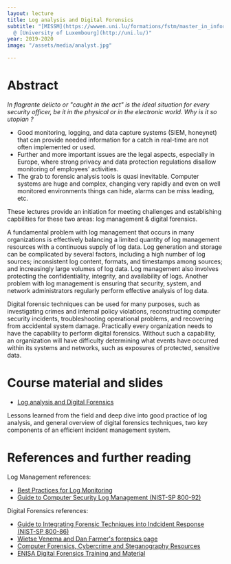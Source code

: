 ```yaml
---
layout: lecture
title: Log analysis and Digital Forensics
subtitle: "[MISSM](https://wwwen.uni.lu/formations/fstm/master_in_information_system_security_management)
  @ [University of Luxembourg](http://uni.lu/)"
year: 2019-2020
image: "/assets/media/analyst.jpg"

---
```

# Abstract

_In flagrante delicto or "caught in the act" is the ideal situation for every security officer, be it in the physical or in the electronic world. Why is it so utopian ?_

- Good monitoring, logging, and data capture systems (SIEM, honeynet) that can provide needed information for a catch in real-time are not often implemented or used.
- Further and more important issues are the legal aspects, especially in Europe, where strong privacy and data protection regulations disallow monitoring of employees' activities.
- The grab to forensic analysis tools is quasi inevitable. Computer systems are huge and complex, changing very rapidly and even on well monitored environments things can hide, alarms can be miss leading, etc.

These lectures provide an initiation for meeting challenges and establishing capbilities for these two areas: log management & digital forensics.

A fundamental problem with log management that occurs in many organizations is effectively balancing a limited quantity of log management resources with a continuous supply of log data. Log generation and storage can be complicated by several factors, including a high number of log sources; inconsistent log content, formats, and timestamps among sources; and increasingly large volumes of log data. Log management also involves protecting the confidentiality, integrity, and availability of logs. Another problem with log management is ensuring that security, system, and network administrators regularly perform effective analysis of log data.

Digital forensic techniques can be used for many purposes, such as investigating crimes and internal policy violations, reconstructing computer security incidents, troubleshooting operational problems, and recovering from accidental system damage. Practically every organization needs to have the capability to perform digital forensics. Without such a capability, an organization will have difficulty determining what events have occurred within its systems and networks, such as exposures of protected, sensitive data.


# Course material and slides

- [Log analysis and Digital Forensics](/assets/media/CFOR-MISSM-uni.lu_v2020.pdf)

 Lessons learned from the field and deep dive into good practice of log analysis, and general overview of digital forensics techniques, two key components of an efficient incident management system.


# References and further reading

Log Management references:

- [Best Practices for Log Monitoring](http://www.bhconsulting.ie)
- [Guide to Computer Security Log Management (NIST-SP 800-92)](http://www.nist.org)

Digital Forensics references:

- [Guide to Integrating Forensic Techniques into Indcident Response (NIST-SP 800-86)](http://www.nist.org)
- [Wietse Venema and Dan Farmer's forensics page](http://www.porcupine.org/forensics/)
- [Computer Forensics, Cybercrime and Steganography Resources](http://www.forensix.org/)
- [ENISA Digital Forensics Training and Material](https://www.enisa.europa.eu/activities/cert/training/training-resources/technical-operational#digital_forensics)